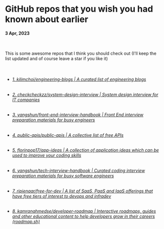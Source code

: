 # GitHub repos that you wish you had known about earlier

#### 3 Apr, 2023

&nbsp;

This is some awesome repos that I think you should check out (I'll keep the list updated and of course leave a star if you like it)

&nbsp;


- ###### [1. kilimchoi/engineering-blogs | A curated list of engineering blogs ](https://github.com/kilimchoi/engineering-blogs)

- ###### [2. checkcheckzz/system-design-interview | System design interview for IT companies ](https://github.com/checkcheckzz/system-design-interview)

- ###### [3. yangshun/front-end-interview-handbook | Front End interview preparation materials for busy engineers ](https://github.com/yangshun/front-end-interview-handbook)

- ###### [4. public-apis/public-apis | A collective list of free APIs ](https://github.com/public-apis/public-apis)

- ###### [5. florinpop17/app-ideas | A collection of application ideas which can be used to improve your coding skills ](https://github.com/florinpop17/app-ideas)

- ###### [6. yangshun/tech-interview-handbook | Curated coding interview preparation materials for busy software engineers ](https://github.com/yangshun/tech-interview-handbook)

- ###### [7. ripienaar/free-for-dev | A list of SaaS, PaaS and IaaS offerings that have free tiers of interest to devops and infradev ](https://github.com/ripienaar/free-for-dev)

- ###### [8. kamranahmedse/developer-roadmap | Interactive roadmaps, guides and other educational content to help developers grow in their careers (roadmap.sh)](https://github.com/kamranahmedse/developer-roadmap)
